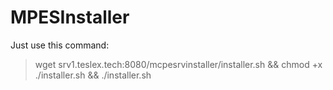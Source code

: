 # MPESInstaller

Just use this command:
> wget srv1.teslex.tech:8080/mcpesrvinstaller/installer.sh && chmod +x ./installer.sh && ./installer.sh
